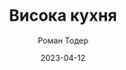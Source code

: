 ---
layout: default
modal-id: 27
date: 2023-04-12
title: Висока кухня
author: Роман Тодер
author_label: Автор
img: vysoka-kuhnia-roman-toder.jpg
alt: image-alt
project-date: 2020
category: Кулінарія
status: booked
description: "Закарпаття має багато переваг, але одна з них особлива – це його автентична горянська гастрономія. Ніколи в історії людина не відчувала таку потребу повернутися до справжнього продукту як у наш час глобалізації. Незаперечне визнання переваг локального харчування, світовий запит на пошук простих, регіональних блюд відкриває нові можливості для горянської гастрономії Закарпаття, яка, в силу історичних, географічних і кліматичних обставин, сформувалася напрочуд здоровою і підходящою для сучасної людини. Ця унікальна гастрономія має що запропонувати сучасності, не зраджуючи своїй історії, базовим принципам і не підмінюючи понять. У книзі 'Висока кухня або в горах їстимуть добре' представлено історію формування закарпатської горянської гастрономії від початку заселення гір у XIII ст. до нашого часу, показано нерозривний зв'язок між харчуванням і господарюванням. Описано ключові принципи і характеристики кухні закарпатських горян. Також в історичному контексті подано огляд застосування основних продуктів, що складають серцевину автентичної горянської гастрономії. Книга призначена для широкого кола читачів, які цікавляться історією, автентикою і переосмисленням гастрономії, а також для кухарів, рестораторів, гастрокритиків, гідів, митців, підприємців і тих, хто просто не байдужий до того, чим харчується, або ж готує вдома для сім'ї і друзів."
---